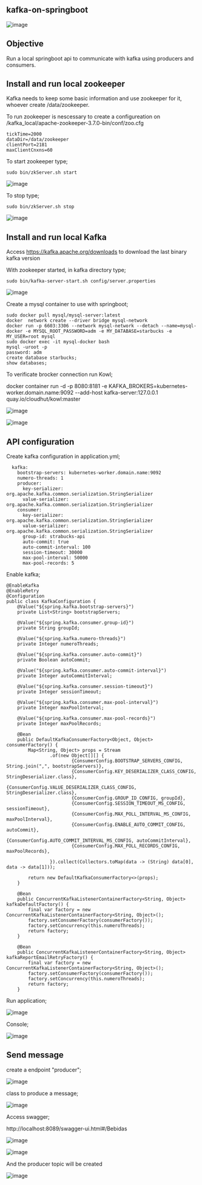 ## kafka-on-springboot
![image](https://user-images.githubusercontent.com/42948627/148816729-9348793a-1b49-4d09-bb11-f1e1ad26cd20.png)

## Objective
Run a local springboot api to communicate with kafka using producers and consumers.

## Install and run local zookeeper
Kafka needs to keep some basic information and use zookeeper for it, whoever create /data/zookeeper.

To run zookeeper is nescessary to create a configureation on /kafka_local/apache-zookeeper-3.7.0-bin/conf/zoo.cfg

```
tickTime=2000
dataDir=/data/zookeeper
clientPort=2181
maxClientCnxns=60
```

To start zookeeper type;

```
sudo bin/zkServer.sh start
```
![image](https://user-images.githubusercontent.com/42948627/148829947-8e011c8c-a09f-4db6-b24a-94a79fdbd647.png)

To stop type;

```
sudo bin/zkServer.sh stop
```

![image](https://user-images.githubusercontent.com/42948627/148830322-eb968c09-5739-4442-a29f-7fbcbed246d9.png)

## Install and run local Kafka
Access https://kafka.apache.org/downloads to download the last binary kafka version

With zookeeper started, in kafka directory type;

```
sudo bin/kafka-server-start.sh config/server.properties
```

![image](https://user-images.githubusercontent.com/42948627/148831484-23ff22eb-820e-484f-a83a-d0640de58b3f.png)


Create a mysql container to use with springboot;

```
sudo docker pull mysql/mysql-server:latest
docker  network create --driver bridge mysql-network
docker run -p 6603:3306 --network mysql-network --detach --name=mysql-docker -e MYSQL_ROOT_PASSWORD=adm -e MY_DATABASE=starbucks -e MY_USER=root mysql
sudo docker exec -it mysql-docker bash
mysql -uroot -p
password: adm
create database starbucks;
show databases;
```

To verificate brocker connection run Kowl;

docker container run -d -p 8080:8181 -e KAFKA_BROKERS=kubernetes-worker.domain.name:9092 --add-host kafka-server:127.0.0.1 quay.io/cloudhut/kowl:master

![image](https://user-images.githubusercontent.com/42948627/148997673-acfebe7d-479a-47a6-b8c6-c3c4c3c94aa8.png)

![image](https://user-images.githubusercontent.com/42948627/148997703-2b5ff47e-4041-4586-bb38-7a404ffc94a3.png)

## API configuration

Create kafka configuration in application.yml;

```
  kafka:
    bootstrap-servers: kubernetes-worker.domain.name:9092
    numero-threads: 1
    producer:
      key-serializer: org.apache.kafka.common.serialization.StringSerializer
      value-serializer: org.apache.kafka.common.serialization.StringSerializer
    consumer:
      key-serializer: org.apache.kafka.common.serialization.StringSerializer
      value-serializer: org.apache.kafka.common.serialization.StringSerializer
      group-id: strabucks-api
      auto-commit: true
      auto-commit-interval: 100
      session-timeout: 30000
      max-pool-interval: 50000
      max-pool-records: 5
```

Enable kafka;

```
@EnableKafka
@EnableRetry
@Configuration
public class KafkaConfiguration {
    @Value("${spring.kafka.bootstrap-servers}")
    private List<String> bootstrapServers;

    @Value("${spring.kafka.consumer.group-id}")
    private String groupId;

    @Value("${spring.kafka.numero-threads}")
    private Integer numeroThreads;

    @Value("${spring.kafka.consumer.auto-commit}")
    private Boolean autoCommit;

    @Value("${spring.kafka.consumer.auto-commit-interval}")
    private Integer autoCommitInterval;

    @Value("${spring.kafka.consumer.session-timeout}")
    private Integer sessionTimeout;

    @Value("${spring.kafka.consumer.max-pool-interval}")
    private Integer maxPoolInterval;

    @Value("${spring.kafka.consumer.max-pool-records}")
    private Integer maxPoolRecords;

    @Bean
    public DefaultKafkaConsumerFactory<Object, Object> consumerFactory() {
        Map<String, Object> props = Stream
                .of(new Object[][] {
                        {ConsumerConfig.BOOTSTRAP_SERVERS_CONFIG, String.join(",", bootstrapServers)},
                        {ConsumerConfig.KEY_DESERIALIZER_CLASS_CONFIG, StringDeserializer.class},
                        {ConsumerConfig.VALUE_DESERIALIZER_CLASS_CONFIG, StringDeserializer.class},
                        {ConsumerConfig.GROUP_ID_CONFIG, groupId},
                        {ConsumerConfig.SESSION_TIMEOUT_MS_CONFIG, sessionTimeout},
                        {ConsumerConfig.MAX_POLL_INTERVAL_MS_CONFIG, maxPoolInterval},
                        {ConsumerConfig.ENABLE_AUTO_COMMIT_CONFIG, autoCommit},
                        {ConsumerConfig.AUTO_COMMIT_INTERVAL_MS_CONFIG, autoCommitInterval},
                        {ConsumerConfig.MAX_POLL_RECORDS_CONFIG, maxPoolRecords},

                }).collect(Collectors.toMap(data -> (String) data[0], data -> data[1]));

        return new DefaultKafkaConsumerFactory<>(props);
    }

    @Bean
    public ConcurrentKafkaListenerContainerFactory<String, Object> kafkaDefaultFactory() {
        final var factory = new ConcurrentKafkaListenerContainerFactory<String, Object>();
        factory.setConsumerFactory(consumerFactory());
        factory.setConcurrency(this.numeroThreads);
        return factory;
    }

    @Bean
    public ConcurrentKafkaListenerContainerFactory<String, Object> kafkaReportEmailRetryFactory() {
        final var factory = new ConcurrentKafkaListenerContainerFactory<String, Object>();
        factory.setConsumerFactory(consumerFactory());
        factory.setConcurrency(this.numeroThreads);
        return factory;
    }

```

Run application;

![image](https://user-images.githubusercontent.com/42948627/149007126-60186c01-9277-48af-90e1-48ab815c0b44.png)

Console;

![image](https://user-images.githubusercontent.com/42948627/149007336-45667571-0563-4d55-80c4-c3d3ab62fd5d.png)

## Send message

create a endpoint "producer";

![image](https://user-images.githubusercontent.com/42948627/149022438-58d88dce-aaba-4855-b58e-0f8b4c4d7507.png)

class to produce a message;

![image](https://user-images.githubusercontent.com/42948627/149022520-4eef9a76-4c5c-4b3c-a000-fca38abf2b99.png)


Access swagger;

http://localhost:8089/swagger-ui.html#/Bebidas

![image](https://user-images.githubusercontent.com/42948627/149022615-a85048f2-a393-4d19-9a6b-b24aad3a1c84.png)

![image](https://user-images.githubusercontent.com/42948627/149022981-0b5f58eb-1c9a-448a-9189-a50b1d5be684.png)

And the producer topic will be created

![image](https://user-images.githubusercontent.com/42948627/149023047-15961829-38e9-4f4c-b56f-fa9d731b6761.png)


